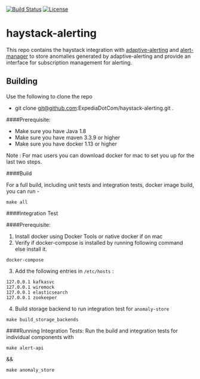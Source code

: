 [![Build Status](https://travis-ci.org/ExpediaDotCom/haystack-alerting.svg?branch=master)](https://travis-ci.org/ExpediaDotCom/haystack-alerting)
[![License](https://img.shields.io/badge/license-Apache%20License%202.0-blue.svg)](https://github.com/ExpediaDotCom/haystack/blob/master/LICENSE)

# haystack-alerting
This repo contains the haystack integration with [adaptive-alerting](https://github.com/ExpediaDotCom/adaptive-alerting) and [alert-manager](https://github.com/ExpediaDotCom/alert-manager) to
store anomalies generated by adaptive-alerting and provide an interface for subscription management for alerting.   


## Building

####
Use the following to clone the repo
* git clone git@github.com:ExpediaDotCom/haystack-alerting.git .

####Prerequisite: 

* Make sure you have Java 1.8
* Make sure you have maven 3.3.9 or higher
* Make sure you have docker 1.13 or higher


Note : For mac users you can download docker for mac to set you up for the last two steps.

####Build

For a full build, including unit tests and integration tests, docker image build, you can run -
```
make all
```

####Integration Test

####Prerequisite:
1. Install docker using Docker Tools or native docker if on mac
2. Verify if docker-compose is installed by running following command else install it.
```
docker-compose

```
3. Add the following entries in `/etc/hosts` :
```
127.0.0.1 kafkasvc
127.0.0.1 wiremock
127.0.0.1 elasticsearch
127.0.0.1 zookeeper
```
4. Build storage backend to run integration test for `anomaly-store`
```
make build_storage_backends
``` 

####Running Integration Tests:
Run the build and integration tests for individual components with
```
make alert-api

```

&&

```
make anomaly_store

```

